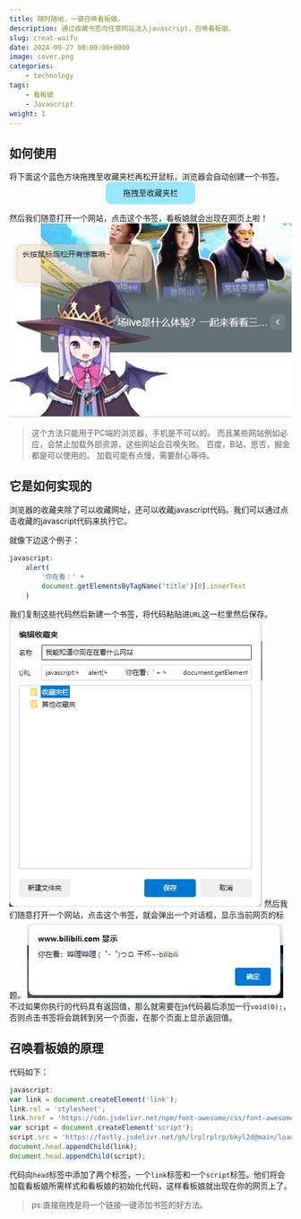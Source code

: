 ```yaml
---
title: 随时随地，一键召唤看板娘。
description: 通过收藏书签向任意网站注入javascript，召唤看板娘。
slug: creat-waifu
date: 2024-09-27 00:00:00+0000
image: cover.png
categories:
    - technology
tags:
    - 看板娘
    - Javascript
weight: 1
---
```

## 如何使用
将下面这个蓝色方块拖拽至收藏夹栏再松开鼠标，浏览器会自动创建一个书签。
<a class="waifu" herf="javascript:var link = document.createElement('link');link.rel = 'stylesheet';link.href = 'https://cdn.jsdelivr.net/npm/font-awesome/css/font-awesome.min.css';var script = document.createElement('script');script.src = 'https://fastly.jsdelivr.net/gh/lrplrplrp/bkyl2d@main/loads.js';document.head.appendChild(link);document.head.appendChild(script);"></a>
<style>
.waifu{
    margin: auto;
    background:#99e6ff;
    display: block;
    width: 160px;
    height: 40px;
    border-radius: 10px;
    line-height:40px;
    text-align:center;
    cursor: grab;}
.waifu::before{content: '拖拽至收藏夹栏';}
.waifu:hover::before{content: '按住鼠标左键拖拽';}
.waifu:active::before{content: '拖至收藏夹栏松开';}
</style>
然后我们随意打开一个网站，点击这个书签，看板娘就会出现在网页上啦！
![在B站召唤看板娘](1-1.png)
>这个方法只能用于PC端的浏览器，手机是不可以的。
而且某些网站例如必应，会禁止加载外部资源，这些网站会召唤失败。
百度，B站，思否，掘金都是可以使用的。
加载可能有点慢，需要耐心等待。

## 它是如何实现的
浏览器的收藏夹除了可以收藏网址，还可以收藏javascript代码。我们可以通过点击收藏的javascript代码来执行它。

就像下边这个例子：
```javascript
javascript:
    alert(
        '你在看：' + 
        document.getElementsByTagName('title')[0].innerText
    )
```
我们复制这些代码然后新建一个书签，将代码粘贴进`URL`这一栏里然后保存。
![新建一个书签](2-1.png)
然后我们随意打开一个网站，点击这个书签，就会弹出一个对话框，显示当前网页的标题。
![书签效果](2-2.png)
不过如果你执行的代码具有返回值，那么就需要在js代码最后添加一行`void(0);`，否则点击书签将会跳转到另一个页面，在那个页面上显示返回值。
## 召唤看板娘的原理
代码如下：
```javascript
javascript:
var link = document.createElement('link');
link.rel = 'stylesheet';
link.href = 'https://cdn.jsdelivr.net/npm/font-awesome/css/font-awesome.min.css';
var script = document.createElement('script');
script.src = 'https://fastly.jsdelivr.net/gh/lrplrplrp/bkyl2d@main/loads.js';
document.head.appendChild(link);
document.head.appendChild(script);
```
代码向`head`标签中添加了两个标签，一个`link`标签和一个`script`标签。他们将会加载看板娘所需样式和看板娘的初始化代码，这样看板娘就出现在你的网页上了。
>ps:直接拖拽是将一个链接一键添加书签的好方法。
